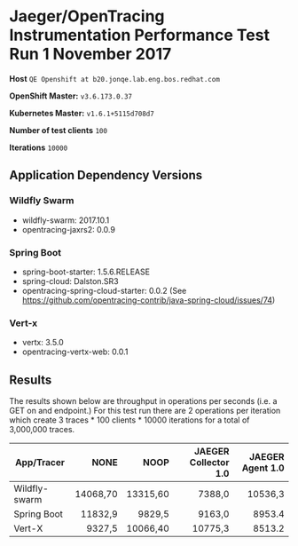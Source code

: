 # Jaeger/OpenTracing Instrumentation Performance Test Run 1 November 2017

**Host** `QE Openshift at b20.jonqe.lab.eng.bos.redhat.com`

**OpenShift Master:** `v3.6.173.0.37`

**Kubernetes Master:** `v1.6.1+5115d708d7`

**Number of test clients** `100`

**Iterations** `10000`

## Application Dependency Versions
### Wildfly Swarm
+ wildfly-swarm: 2017.10.1
+ opentracing-jaxrs2: 0.0.9

### Spring Boot
+ spring-boot-starter: 1.5.6.RELEASE
+ spring-cloud: Dalston.SR3
+ opentracing-spring-cloud-starter: 0.0.2  (See https://github.com/opentracing-contrib/java-spring-cloud/issues/74)

### Vert-x
+ vertx: 3.5.0
+ opentracing-vertx-web: 0.0.1

## Results

The results shown below are throughput in operations per seconds (i.e. a GET on and endpoint.)  For this test run there are 
2 operations per iteration which create 3 traces * 100 clients * 10000 iterations for a total of 3,000,000 traces. 

| App/Tracer|NONE| NOOP| JAEGER Collector 1.0 | JAEGER Agent 1.0 |
| ------------- | -----:|-----:|-----:|-----:|
| Wildfly-swarm|14068,70|13315,60|7388,0|10536,3|
| Spring Boot|11832,9|9829,5|9163,0|8953.4| 
| Vert-X|9327,5|10066,40|10775,3|8513.2|


